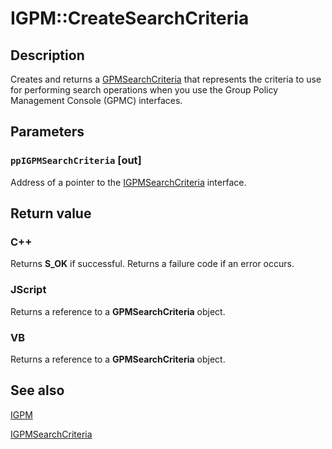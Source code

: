 # IGPM::CreateSearchCriteria

## Description

Creates and returns a [GPMSearchCriteria](https://learn.microsoft.com/previous-versions/windows/desktop/api/gpmgmt/nn-gpmgmt-igpmsearchcriteria) that represents the criteria to use for performing search operations when you use the Group Policy Management Console (GPMC) interfaces.

## Parameters

### `ppIGPMSearchCriteria` [out]

Address of a pointer to the
[IGPMSearchCriteria](https://learn.microsoft.com/previous-versions/windows/desktop/api/gpmgmt/nn-gpmgmt-igpmsearchcriteria) interface.

## Return value

### C++

Returns **S_OK** if successful. Returns a failure code if an error occurs.

### JScript

Returns a reference to a **GPMSearchCriteria** object.

### VB

Returns a reference to a **GPMSearchCriteria** object.

## See also

[IGPM](https://learn.microsoft.com/previous-versions/windows/desktop/api/gpmgmt/nn-gpmgmt-igpm)

[IGPMSearchCriteria](https://learn.microsoft.com/previous-versions/windows/desktop/api/gpmgmt/nn-gpmgmt-igpmsearchcriteria)